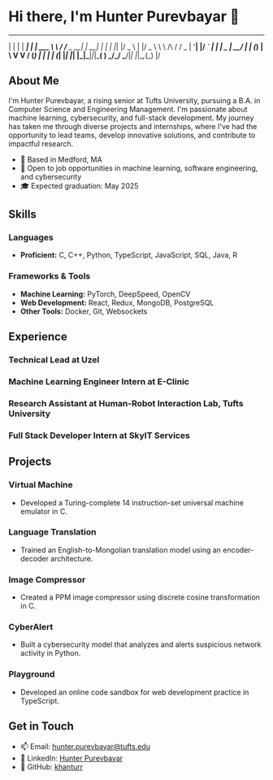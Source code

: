 # Hi there, I'm Hunter Purevbayar 👋

  _   _      _ _         __        __         _     _ _
 | | | | ___| | | ___    \ \      / /__  _ __| | __| | |
 | |_| |/ _ \ | |/ _ \    \ \ /\ / / _ \| '__| |/ _` | |
 |  _  |  __/ | | (_) |    \ V  V / (_) | |  | | (_| |_|
 |_| |_|\___|_|_|\___( )    \_/\_/ \___/|_|  |_|\__,_(_)
                     |/

## About Me

I'm Hunter Purevbayar, a rising senior at Tufts University, pursuing a B.A. in Computer Science and Engineering Management. I'm passionate about machine learning, cybersecurity, and full-stack development. My journey has taken me through diverse projects and internships, where I've had the opportunity to lead teams, develop innovative solutions, and contribute to impactful research.

- 📍 Based in Medford, MA
- 🌟 Open to job opportunities in machine learning, software engineering, and cybersecurity
- 🎓 Expected graduation: May 2025

## Skills

### Languages
- **Proficient:** C, C++, Python, TypeScript, JavaScript, SQL, Java, R

### Frameworks & Tools
- **Machine Learning:** PyTorch, DeepSpeed, OpenCV
- **Web Development:** React, Redux, MongoDB, PostgreSQL
- **Other Tools:** Docker, Git, Websockets

## Experience

### Technical Lead at Uzel
### Machine Learning Engineer Intern at E-Clinic
### Research Assistant at Human-Robot Interaction Lab, Tufts University
### Full Stack Developer Intern at SkyIT Services

## Projects

### Virtual Machine
- Developed a Turing-complete 14 instruction-set universal machine emulator in C.

### Language Translation
- Trained an English-to-Mongolian translation model using an encoder-decoder architecture.

### Image Compressor
- Created a PPM image compressor using discrete cosine transformation in C.

### CyberAlert
- Built a cybersecurity model that analyzes and alerts suspicious network activity in Python.

### Playground
- Developed an online code sandbox for web development practice in TypeScript.

## Get in Touch

- 📫 Email: [hunter.purevbayar@tufts.edu](mailto:hunter.purevbayar@tufts.edu)
- 💼 LinkedIn: [Hunter Purevbayar](https://www.linkedin.com/in/hunterpurevbayar)
- 🐙 GitHub: [khanturr](https://github.com/khanturr)
